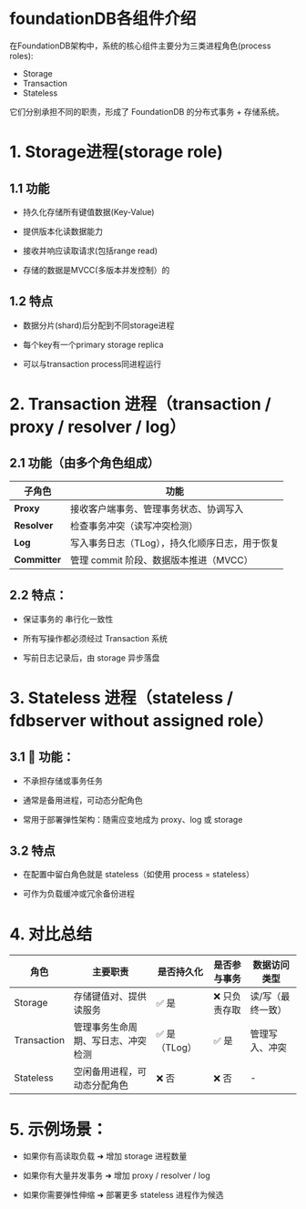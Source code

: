 # foundationDB各组件介绍


在FoundationDB架构中，系统的核心组件主要分为三类进程角色(process roles):

- Storage
- Transaction
- Stateless

它们分别承担不同的职责，形成了 FoundationDB 的分布式事务 + 存储系统。


# 1. Storage进程(storage role)

## 1.1 功能

- 持久化存储所有键值数据(Key-Value)

- 提供版本化读数据能力

- 接收并响应读取请求(包括range read)

- 存储的数据是MVCC(多版本并发控制）的

## 1.2 特点

- 数据分片(shard)后分配到不同storage进程

- 每个key有一个primary storage replica

- 可以与transaction process同进程运行


# 2. Transaction 进程（transaction / proxy / resolver / log）

## 2.1 功能（由多个角色组成）

| 子角色           | 功能                                  |
| ------------- | -------------------------------------- |
| **Proxy**     | 接收客户端事务、管理事务状态、协调写入        |
| **Resolver**  | 检查事务冲突（读写冲突检测）                |
| **Log**       | 写入事务日志（TLog），持久化顺序日志，用于恢复 |
| **Committer** | 管理 commit 阶段、数据版本推进（MVCC）      |


## 2.2 特点：

- 保证事务的 串行化一致性

- 所有写操作都必须经过 Transaction 系统

- 写前日志记录后，由 storage 异步落盘

# 3. Stateless 进程（stateless / fdbserver without assigned role）

## 3.1 📌 功能：
- 不承担存储或事务任务

- 通常是备用进程，可动态分配角色

- 常用于部署弹性架构：随需应变地成为 proxy、log 或 storage

## 3.2 特点

- 在配置中留白角色就是 stateless（如使用 process = stateless）

- 可作为负载缓冲或冗余备份进程

# 4. 对比总结

| 角色          | 主要职责              | 是否持久化     | 是否参与事务  | 数据访问类型    |
| ----------- | --------------------- | ------------ | ----------- | -------------- |
| Storage     | 存储键值对、提供读服务       | ✅ 是       | ❌ 只负责存取 | 读/写（最终一致） |
| Transaction | 管理事务生命周期、写日志、冲突检测 | ✅ 是（TLog） | ✅ 是     | 管理写入、冲突   |
| Stateless   | 空闲备用进程，可动态分配角色    | ❌ 否       | ❌ 否     | -         |


# 5. 示例场景：

- 如果你有高读取负载 ➜ 增加 storage 进程数量

- 如果你有大量并发事务 ➜ 增加 proxy / resolver / log

- 如果你需要弹性伸缩 ➜ 部署更多 stateless 进程作为候选





